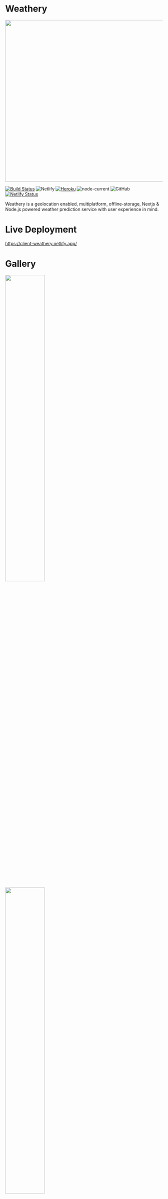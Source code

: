 # Weathery
 
 <img width="515" src="https://i.imgur.com/aZCwfr5.png0">

[![Build Status](https://travis-ci.com/Gern-Yataro/Weathery-Weather-App.svg?branch=master)](https://travis-ci.com/Gern-Yataro/Weathery-Weather-App)
![Netlify](https://img.shields.io/netlify/d81d0a81-6c64-46c3-8d58-9cf7d7de8cf6) 
[![Heroku](https://img.shields.io/badge/heroku-deployed-brightgreen)](https://api-weathery.herokuapp.com/weather)
![node-current](https://img.shields.io/node/v/next)
![GitHub](https://img.shields.io/github/license/Gern-Yataro/Weathery-Weather-App) 
[![Netlify Status](https://api.netlify.com/api/v1/badges/d81d0a81-6c64-46c3-8d58-9cf7d7de8cf6/deploy-status)](https://app.netlify.com/sites/client-weathery/deploys)

Weathery is a geolocation enabled, multiplatform, offline-storage, Nextjs & Node.js powered weather prediction service with user experience in mind.


# Live Deployment
https://client-weathery.netlify.app/


# Gallery
<img width="50%" src="https://i.imgur.com/JiMUnre.png"> <img width="50%" src="https://i.imgur.com/2tAmOZZ.png">


# Features

  - Multilanguage support
  - Geolocation support
  - Accessible on desktop, mobile, tablet
  - Comprehensive weather data with informative suggestions
  - Dark & light theme
  - Customisable panels

# Tech


Weathery uses a number of open source projects to run smoothly:

* [Next.js](https://nextjs.org/) - A React frontend framework
* [node.js](https://nodejs.org/) - evented I/O for the backend
* [Express](https://expressjs.com/) - fast node.js network app framework
* [DarkSky](https://darksky.net/dev) - weather prediction API
* [Algolia](https://www.algolia.com/) - location service API

Backend Host: [Heroku](https://www.heroku.com/)

Frontend Host: [Netlify](https://www.netlify.com/)

I separate frontend and backend mainly because of scalability & modularity 


# License

MIT

---
[![ForTheBadge built-with-love](http://ForTheBadge.com/images/badges/built-with-love.svg)](https://GitHub.com/Gern-Yataro/) [![ForTheBadge uses-js](http://ForTheBadge.com/images/badges/uses-js.svg)](http://ForTheBadge.com)
